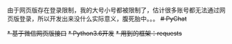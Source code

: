 由于网页版存在登录限制，我的大号小号都被限制了，估计很多账号都无法通过网页版登录，所以开发出来没什么实际意义，腹死胎中。。。
~~# PyChat~~

~~* 基于微信网页版接口~~
~~* Python3.6开发~~
~~* 用到的框架：requests~~
